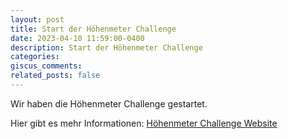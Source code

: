 ```yaml
---
layout: post
title: Start der Höhenmeter Challenge
date: 2023-04-10 11:59:00-0400
description: Start der Höhenmeter Challenge
categories:
giscus_comments:
related_posts: false
---
```


Wir haben die Höhenmeter Challenge gestartet.

Hier gibt es mehr Informationen: <a href="Hoehenmeter-Challenge.github.io">Höhenmeter Challenge Website</a>

